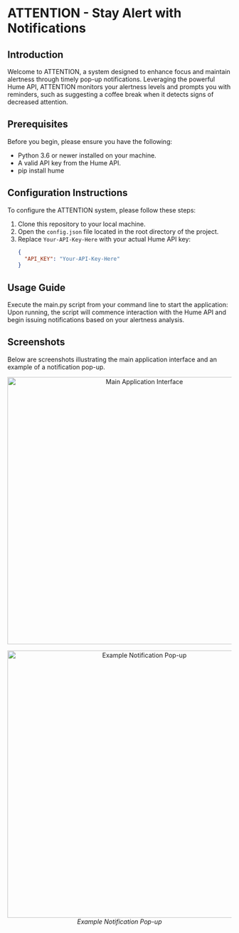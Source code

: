 # ATTENTION - Stay Alert with Notifications

## Introduction
Welcome to ATTENTION, a system designed to enhance focus and maintain alertness through timely pop-up notifications. Leveraging the powerful Hume API, ATTENTION monitors your alertness levels and prompts you with reminders, such as suggesting a coffee break when it detects signs of decreased attention.

## Prerequisites
Before you begin, please ensure you have the following:
- Python 3.6 or newer installed on your machine.
- A valid API key from the Hume API.
- pip install hume

## Configuration Instructions
To configure the ATTENTION system, please follow these steps:

1. Clone this repository to your local machine.
2. Open the `config.json` file located in the root directory of the project.
3. Replace `Your-API-Key-Here` with your actual Hume API key:
   ```json
   {
     "API_KEY": "Your-API-Key-Here"
   }
## Usage Guide

Execute the main.py script from your command line to start the application:
Upon running, the script will commence interaction with the Hume API and begin issuing notifications based on your alertness analysis.

## Screenshots

Below are screenshots illustrating the main application interface and an example of a notification pop-up.

<p align="center">
  <img src="./images/img.jpg" alt="Main Application Interface" width="600">
  <br>
</p>
<p align="center">
  <img src="./images/notification.png" alt="Example Notification Pop-up" width="600">
  <br>
  <em>Example Notification Pop-up</em>
</p>
